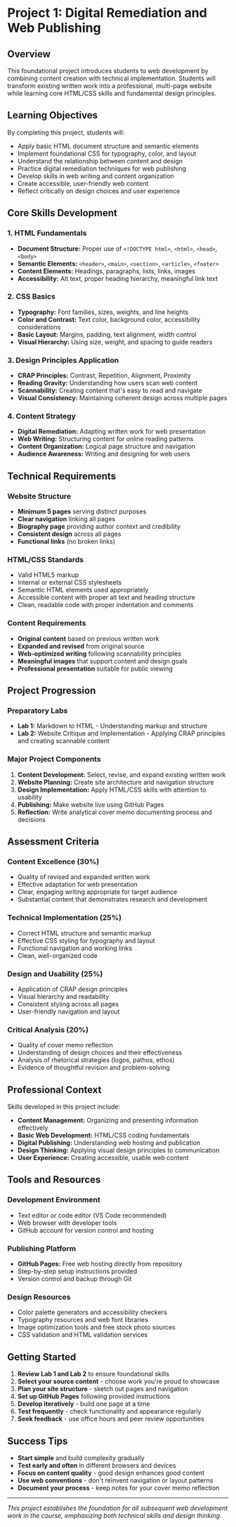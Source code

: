 # Project 1: Digital Remediation and Web Publishing

## Overview
This foundational project introduces students to web development by combining content creation with technical implementation. Students will transform existing written work into a professional, multi-page website while learning core HTML/CSS skills and fundamental design principles.

## Learning Objectives
By completing this project, students will:
- Apply basic HTML document structure and semantic elements
- Implement foundational CSS for typography, color, and layout
- Understand the relationship between content and design
- Practice digital remediation techniques for web publishing
- Develop skills in web writing and content organization
- Create accessible, user-friendly web content
- Reflect critically on design choices and user experience

## Core Skills Development

### 1. HTML Fundamentals
- **Document Structure:** Proper use of `<!DOCTYPE html>`, `<html>`, `<head>`, `<body>`
- **Semantic Elements:** `<header>`, `<main>`, `<section>`, `<article>`, `<footer>`
- **Content Elements:** Headings, paragraphs, lists, links, images
- **Accessibility:** Alt text, proper heading hierarchy, meaningful link text

### 2. CSS Basics
- **Typography:** Font families, sizes, weights, and line heights
- **Color and Contrast:** Text color, background color, accessibility considerations
- **Basic Layout:** Margins, padding, text alignment, width control
- **Visual Hierarchy:** Using size, weight, and spacing to guide readers

### 3. Design Principles Application
- **CRAP Principles:** Contrast, Repetition, Alignment, Proximity
- **Reading Gravity:** Understanding how users scan web content
- **Scannability:** Creating content that's easy to read and navigate
- **Visual Consistency:** Maintaining coherent design across multiple pages

### 4. Content Strategy
- **Digital Remediation:** Adapting written work for web presentation
- **Web Writing:** Structuring content for online reading patterns
- **Content Organization:** Logical page structure and navigation
- **Audience Awareness:** Writing and designing for web users

## Technical Requirements

### Website Structure
- **Minimum 5 pages** serving distinct purposes
- **Clear navigation** linking all pages
- **Biography page** providing author context and credibility
- **Consistent design** across all pages
- **Functional links** (no broken links)

### HTML/CSS Standards
- Valid HTML5 markup
- Internal or external CSS stylesheets
- Semantic HTML elements used appropriately
- Accessible content with proper alt text and heading structure
- Clean, readable code with proper indentation and comments

### Content Requirements
- **Original content** based on previous written work
- **Expanded and revised** from original source
- **Web-optimized writing** following scannability principles
- **Meaningful images** that support content and design goals
- **Professional presentation** suitable for public viewing

## Project Progression

### Preparatory Labs
- **Lab 1:** Markdown to HTML - Understanding markup and structure
- **Lab 2:** Website Critique and Implementation - Applying CRAP principles and creating scannable content

### Major Project Components
1. **Content Development:** Select, revise, and expand existing written work
2. **Website Planning:** Create site architecture and navigation structure  
3. **Design Implementation:** Apply HTML/CSS skills with attention to usability
4. **Publishing:** Make website live using GitHub Pages
5. **Reflection:** Write analytical cover memo documenting process and decisions

## Assessment Criteria

### Content Excellence (30%)
- Quality of revised and expanded written work
- Effective adaptation for web presentation
- Clear, engaging writing appropriate for target audience
- Substantial content that demonstrates research and development

### Technical Implementation (25%)
- Correct HTML structure and semantic markup
- Effective CSS styling for typography and layout
- Functional navigation and working links
- Clean, well-organized code

### Design and Usability (25%)
- Application of CRAP design principles
- Visual hierarchy and readability
- Consistent styling across all pages
- User-friendly navigation and layout

### Critical Analysis (20%)
- Quality of cover memo reflection
- Understanding of design choices and their effectiveness
- Analysis of rhetorical strategies (logos, pathos, ethos)
- Evidence of thoughtful revision and problem-solving

## Professional Context

Skills developed in this project include:
- **Content Management:** Organizing and presenting information effectively
- **Basic Web Development:** HTML/CSS coding fundamentals
- **Digital Publishing:** Understanding web hosting and publication
- **Design Thinking:** Applying visual design principles to communication
- **User Experience:** Creating accessible, usable web content

## Tools and Resources

### Development Environment
- Text editor or code editor (VS Code recommended)
- Web browser with developer tools
- GitHub account for version control and hosting

### Publishing Platform
- **GitHub Pages:** Free web hosting directly from repository
- Step-by-step setup instructions provided
- Version control and backup through Git

### Design Resources
- Color palette generators and accessibility checkers
- Typography resources and web font libraries
- Image optimization tools and free stock photo sources
- CSS validation and HTML validation services

## Getting Started

1. **Review Lab 1 and Lab 2** to ensure foundational skills
2. **Select your source content** - choose work you're proud to showcase
3. **Plan your site structure** - sketch out pages and navigation
4. **Set up GitHub Pages** following provided instructions
5. **Develop iteratively** - build one page at a time
6. **Test frequently** - check functionality and appearance regularly
7. **Seek feedback** - use office hours and peer review opportunities

## Success Tips

- **Start simple** and build complexity gradually
- **Test early and often** in different browsers and devices
- **Focus on content quality** - good design enhances good content
- **Use web conventions** - don't reinvent navigation or layout patterns
- **Document your process** - keep notes for your cover memo reflection

---
*This project establishes the foundation for all subsequent web development work in the course, emphasizing both technical skills and design thinking.*
